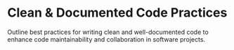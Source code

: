 # Clean & Documented Code Practices

Outline best practices for writing clean and well-documented code to enhance code maintainability and collaboration in software projects.